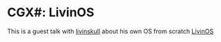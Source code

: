 # CGX#: LivinOS

This is a guest talk with
[livinskull](https://www.wechall.net/profile/livinskull)
about his own OS from scratch
[LivinOS]()

